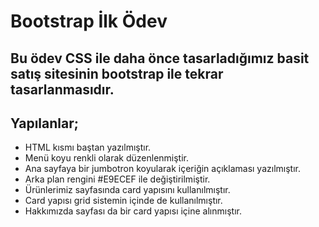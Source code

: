 # Bootstrap İlk Ödev

## Bu ödev CSS ile daha önce tasarladığımız basit satış sitesinin bootstrap ile tekrar tasarlanmasıdır. 
## Yapılanlar;
* HTML kısmı baştan yazılmıştır.
* Menü koyu renkli olarak düzenlenmiştir.
* Ana sayfaya bir jumbotron koyularak içeriğin açıklaması yazılmıştır.
* Arka plan rengini #E9ECEF ile değiştirilmiştir.
* Ürünlerimiz sayfasında card yapısını kullanılmıştır.
* Card yapısı grid sistemin içinde de kullanılmıştır.
* Hakkımızda sayfası da bir card yapısı içine alınmıştır.
